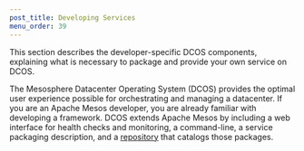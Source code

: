 ```yaml
---
post_title: Developing Services
menu_order: 39
---
```

This section describes the developer-specific DCOS components, explaining what is necessary to package and provide your own service on DCOS.

The Mesosphere Datacenter Operating System (DCOS) provides the optimal user experience possible for orchestrating and managing a datacenter. If you are an Apache Mesos developer, you are already familiar with developing a framework. DCOS extends Apache Mesos by including a web interface for health checks and monitoring, a command-line, a service packaging description, and a [repository][1] that catalogs those packages.

 [1]: /administration/package-repo-overview/